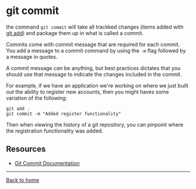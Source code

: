 # git commit

the command `git commit` will take all trackked changes (items added with [git add](./add.md)) and package them up in what is called a commit.

Commits come with commit message that are required for each commit. You add a message to a commit command by using the `-m` flag followed by a message in quotes.

A commit message _can_ be anything, but best practices dictates that you should use that message to indicate the changes included in the commit.

For example, if we have an application we're working on where we just built out the ability to register new accounts, then you might haves some variation of the following:

```
git add .
git commit -m "Added register functionality"
```

Then when viewing the history of a git repository, you can pinpoint where the registration functionality was added.

## Resources

- [Git Commit Documentation](https://git-scm.com/docs/git-commit)

---

[Back to home](../README.md)